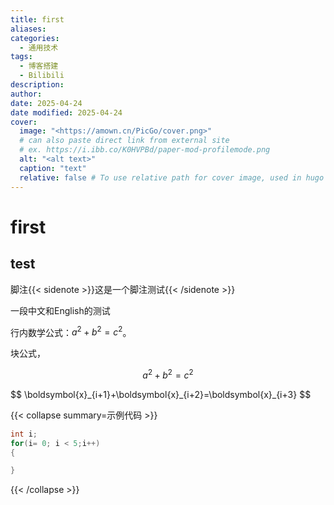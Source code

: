 ```yaml
---
title: first
aliases:
categories:
  - 通用技术
tags:
  - 博客搭建
  - Bilibili
description:
author:
date: 2025-04-24
date modified: 2025-04-24
cover:
  image: "<https://amown.cn/PicGo/cover.png>"
  # can also paste direct link from external site
  # ex. https://i.ibb.co/K0HVPBd/paper-mod-profilemode.png
  alt: "<alt text>"
  caption: "text"
  relative: false # To use relative path for cover image, used in hugo Page-bundles
---
```


# first

## test

脚注{{< sidenote >}}这是一个脚注测试{{< /sidenote >}}


一段中文和English的测试




 行内数学公式：$a^2 + b^2 = c^2$。

 块公式，
 
 $$
 a^2 + b^2 = c^2
 $$
 
 <div>
$$
\boldsymbol{x}_{i+1}+\boldsymbol{x}_{i+2}=\boldsymbol{x}_{i+3}
$$
</div>


{{< collapse summary=示例代码 >}}
```c
int i;
for(i= 0; i < 5;i++)
{

}
```

{{< /collapse >}}
